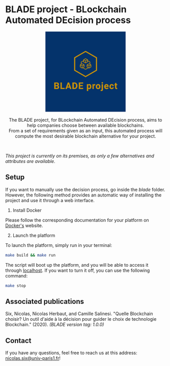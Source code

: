 # BLADE project - BLockchain Automated DEcision process

<div align="center">
  <img style="width: 50%; height: 50%;"src="blade/app/static/vendor/blade-project.png" />
  <p>
    The BLADE project, for BLockchain Automated DEcision process, aims to help companies choose between available blockchains.
    <br/>
    From a set of requirements given as an input, this automated process will compute the most desirable blockchain alternative for your project.
  </p>
  <br/>
</div> 

*This project is currently on its premises, as only a few alternatives and attributes are available.*

## Setup

If you want to manually use the decision process, go inside the *blade* folder. However, the following method provides an automatic way of installing the project and use it through a web interface.

1. Install Docker

Please follow the corresponding documentation for your platform on [Docker's](https://docs.docker.com/get-docker/) website.

2. Launch the platform

To launch the platform, simply run in your terminal:

```bash
make build && make run
```

The script will boot up the platform, and you will be able to access it through [localhost](http://localhost:5000). If you want to turn it off, you can use the following command:

```bash
make stop
```

## Associated publications

Six, Nicolas, Nicolas Herbaut, and Camille Salinesi. "Quelle Blockchain choisir? Un outil d'aide à la décision pour guider le choix de technologie Blockchain." (2020). _(BLADE version tag: 1.0.0)_

## Contact

If you have any questions, feel free to reach us at this address: nicolas.six@univ-paris1.fr!

